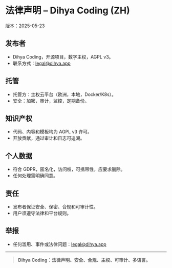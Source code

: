 # 法律声明 – Dihya Coding (ZH)

版本：2025-05-23

## 发布者
- Dihya Coding，开源项目，数字主权，AGPL v3。
- 联系方式：legal@dihya.app

## 托管
- 托管方：主权云平台（欧洲，本地，Docker/K8s）。
- 安全：加密，审计，监控，定期备份。

## 知识产权
- 代码、内容和模板均为 AGPL v3 许可。
- 开放贡献，通过审计和日志可追溯。

## 个人数据
- 符合 GDPR，匿名化，访问权，可携带性，应要求删除。
- 任何处理需明确同意。

## 责任
- 发布者保证安全、保密、合规和可审计性。
- 用户须遵守法律和平台规则。

## 举报
- 任何滥用、事件或法律问题：legal@dihya.app

---

> **Dihya Coding：法律声明、安全、合规、主权、可审计、多语言。**

